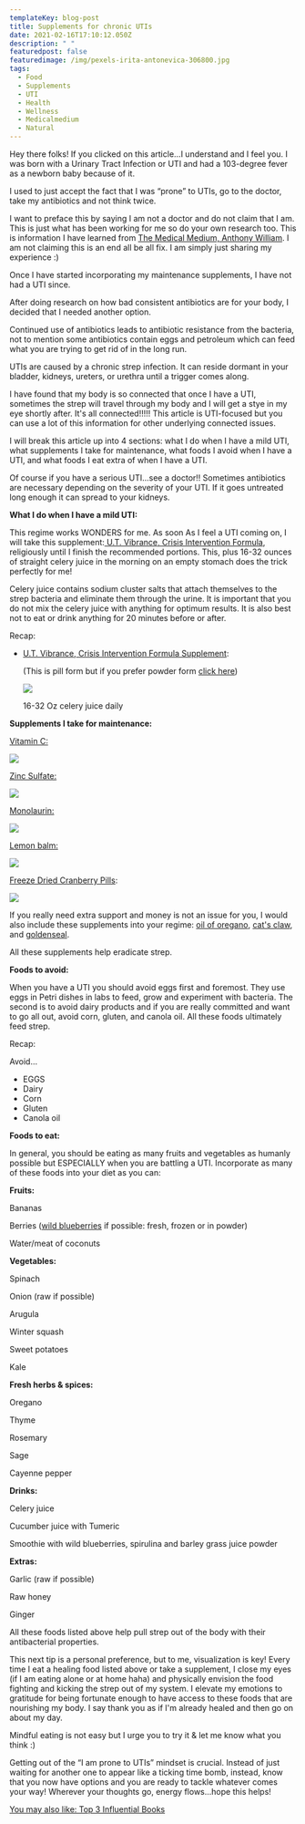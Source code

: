 ```yaml
---
templateKey: blog-post
title: Supplements for chronic UTIs
date: 2021-02-16T17:10:12.050Z
description: " "
featuredpost: false
featuredimage: /img/pexels-irita-antonevica-306800.jpg
tags:
  - Food
  - Supplements
  - UTI
  - Health
  - Wellness
  - Medicalmedium
  - Natural
---
```

Hey there folks! If you clicked on this article...I understand and I feel you. I was born with a Urinary Tract Infection or UTI and had a 103-degree fever as a newborn baby because of it. 

I used to just accept the fact that I was “prone” to UTIs, go to the doctor, take my antibiotics and not think twice. 

I want to preface this by saying I am not a doctor and do not claim that I am. This is just what has been working for me so do your own research too. This is information I have learned from [The Medical Medium, Anthony William](https://thehumanitybooks.com/blog/2021-02-16-top-3-influential-books/). I am not claiming this is an end all be all fix. I am simply just sharing my experience :)

Once I have started incorporating my maintenance supplements, I have not had a UTI since. 

After doing research on how bad consistent antibiotics are for your body, I decided that I needed another option.

Continued use of antibiotics leads to antibiotic resistance from the bacteria, not to mention some antibiotics contain eggs and petroleum which can feed what you are trying to get rid of in the long run. 

UTIs are caused by a chronic strep infection. It can reside dormant in your bladder, kidneys, ureters, or urethra until a trigger comes along. 

I have found that my body is so connected that once I have a UTI, sometimes the strep will travel through my body and I will get a stye in my eye shortly after. It's all connected!!!!! This article is UTI-focused but you can use a lot of this information for other underlying connected issues.

I will break this article up into 4 sections: what I do when I have a mild UTI, what supplements I take for maintenance, what foods I avoid when I have a UTI, and what foods I eat extra of when I have a UTI. 

Of course if you have a serious UTI...see a doctor!! Sometimes antibiotics are necessary depending on the severity of your UTI. If it goes untreated long enough it can spread to your kidneys. 

**What I do when I have a mild UTI:**

This regime works WONDERS for me. As soon As I feel a UTI coming on, I will take this supplement:[ U.T. Vibrance, Crisis Intervention Formula](https://amzn.to/300r5Zp), religiously until I finish the recommended portions. This, plus 16-32 ounces of straight celery juice in the morning on an empty stomach does the trick perfectly for me!

Celery juice contains sodium cluster salts that attach themselves to the strep bacteria and eliminate them through the urine. It is important that you do not mix the celery juice with anything for optimum results. It is also best not to eat or drink anything for 20 minutes before or after. 

Recap:

* [U.T. Vibrance, Crisis Intervention Formula Supplement](https://amzn.to/300r5Zp):

  (This is pill form but if you prefer powder form [click here](https://amzn.to/302vcUU))

  <a href="https://www.amazon.com/Vibrant-Health-Intervention-D-Mannose-Vegetarian/dp/B00SK66UJG?crid=31XG4V09IW74B&dchild=1&keywords=ut+vibrance&qid=1614605249&s=hpc&sprefix=ut+vi%2Chpc%2C261&sr=1-2&linkCode=li2&tag=thehumanitybo-20&linkId=26fab49bbb5718671e91d2eb4d56f755&language=en_US&ref_=as_li_ss_il" target="_blank"><img border="0" src="//ws-na.amazon-adsystem.com/widgets/q?_encoding=UTF8&ASIN=B00SK66UJG&Format=_SL160_&ID=AsinImage&MarketPlace=US&ServiceVersion=20070822&WS=1&tag=thehumanitybo-20&language=en_US" ></a><img src="https://ir-na.amazon-adsystem.com/e/ir?t=thehumanitybo-20&language=en_US&l=li2&o=1&a=B00SK66UJG" width="1" height="1" border="0" alt="" style="border:none !important; margin:0px !important;" />

  [](https://amzn.to/3uI9mnB)16-32 Oz celery juice daily

**Supplements I take for maintenance:**

[Vitamin C:](https://amzn.to/301AVdG)

<a href="https://www.amazon.com/American-Health-Ester-C-Citrus-Bioflavonoids/dp/B072KCDJJP?dchild=1&keywords=ester+c&qid=1614605498&s=hpc&sr=1-13-spons&psc=1&smid=A32GOXAC8X4KTS&spLa=ZW5jcnlwdGVkUXVhbGlmaWVyPUEzSlRZOVJaVE9KSUFYJmVuY3J5cHRlZElkPUEwMTU4MjYwMlVSVkFVQU1TVVJIUSZlbmNyeXB0ZWRBZElkPUEwODI4NjM5MVpFRUFBTk1MMzNGQyZ3aWRnZXROYW1lPXNwX210ZiZhY3Rpb249Y2xpY2tSZWRpcmVjdCZkb05vdExvZ0NsaWNrPXRydWU%3D&linkCode=li2&tag=thehumanitybo-20&linkId=6508c8847353784baef313c87098e8e8&language=en_US&ref_=as_li_ss_il" target="_blank"><img border="0" src="//ws-na.amazon-adsystem.com/widgets/q?_encoding=UTF8&ASIN=B072KCDJJP&Format=_SL160_&ID=AsinImage&MarketPlace=US&ServiceVersion=20070822&WS=1&tag=thehumanitybo-20&language=en_US" ></a><img src="https://ir-na.amazon-adsystem.com/e/ir?t=thehumanitybo-20&language=en_US&l=li2&o=1&a=B072KCDJJP" width="1" height="1" border="0" alt="" style="border:none !important; margin:0px !important;" />

[Zinc Sulfate:](https://amzn.to/3kKMHTj)

<a href="https://www.amazon.com/Vimergy-USDA-Organic-Zinc/dp/B07K81NS56?dchild=1&keywords=vimergy+zinc&qid=1614605031&s=hpc&sr=1-1-spons&psc=1&spLa=ZW5jcnlwdGVkUXVhbGlmaWVyPUEzOUtKOUg1SkVTQlBSJmVuY3J5cHRlZElkPUEwODY2NDEzM1Q1UktXQjUzWkw3SSZlbmNyeXB0ZWRBZElkPUEwODgzMzE0UkxSUDRDRVVDVVU0JndpZGdldE5hbWU9c3BfYXRmJmFjdGlvbj1jbGlja1JlZGlyZWN0JmRvTm90TG9nQ2xpY2s9dHJ1ZQ%3D%3D&linkCode=li2&tag=thehumanitybo-20&linkId=e84e149118e0cc5f4946864e00d9900c&language=en_US&ref_=as_li_ss_il" target="_blank"><img border="0" src="//ws-na.amazon-adsystem.com/widgets/q?_encoding=UTF8&ASIN=B07K81NS56&Format=_SL160_&ID=AsinImage&MarketPlace=US&ServiceVersion=20070822&WS=1&tag=thehumanitybo-20&language=en_US" ></a><img src="https://ir-na.amazon-adsystem.com/e/ir?t=thehumanitybo-20&language=en_US&l=li2&o=1&a=B07K81NS56" width="1" height="1" border="0" alt="" style="border:none !important; margin:0px !important;" />

[Monolaurin:](https://amzn.to/3dVCDVQ)

<a href="https://www.amazon.com/Monalaurin-Zinic-Health-Sun-VCaps/dp/B00NI08ZFQ?crid=1AJ27GAU3ZVNG&dchild=1&keywords=monolaurin&qid=1614605104&s=hpc&sprefix=mono%2Chpc%2C237&sr=1-7&linkCode=li2&tag=thehumanitybo-20&linkId=0e9e6c47c872b1a8b487b907e8b56b96&language=en_US&ref_=as_li_ss_il" target="_blank"><img border="0" src="//ws-na.amazon-adsystem.com/widgets/q?_encoding=UTF8&ASIN=B00NI08ZFQ&Format=_SL160_&ID=AsinImage&MarketPlace=US&ServiceVersion=20070822&WS=1&tag=thehumanitybo-20&language=en_US" ></a><img src="https://ir-na.amazon-adsystem.com/e/ir?t=thehumanitybo-20&language=en_US&l=li2&o=1&a=B00NI08ZFQ" width="1" height="1" border="0" alt="" style="border:none !important; margin:0px !important;" />

[Lemon balm:](https://amzn.to/3dRluga)

<a href="https://www.amazon.com/Vimergy-Lemon-Balm-4-1/dp/B07JNCK9RZ?crid=1INHNKZAODRL4&dchild=1&keywords=vimergy+lemon+balm&qid=1614605179&s=hpc&sprefix=vimergy+lemo%2Chpc%2C216&sr=1-4&linkCode=li2&tag=thehumanitybo-20&linkId=e7b57550df31c1cf207b2d8ecd3c2387&language=en_US&ref_=as_li_ss_il" target="_blank"><img border="0" src="//ws-na.amazon-adsystem.com/widgets/q?_encoding=UTF8&ASIN=B07JNCK9RZ&Format=_SL160_&ID=AsinImage&MarketPlace=US&ServiceVersion=20070822&WS=1&tag=thehumanitybo-20&language=en_US" ></a><img src="https://ir-na.amazon-adsystem.com/e/ir?t=thehumanitybo-20&language=en_US&l=li2&o=1&a=B07JNCK9RZ" width="1" height="1" border="0" alt="" style="border:none !important; margin:0px !important;" />

[Freeze Dried Cranberry Pills](https://amzn.to/3sCCCKO):

<a href="https://www.amazon.com/Cranberry-300mg-Freeze-Dried-120-VegCap/dp/B00128SM4U?_encoding=UTF8&pd_rd_i=B00128SM4U&pd_rd_r=PEWPEK5VG8KXMZ5JCM08&pd_rd_w=W69Z8&pd_rd_wg=j3uJb&pf_rd_p=5d61ee21-c9c1-4f53-887e-8583c213529a&pf_rd_r=PEWPEK5VG8KXMZ5JCM08&psc=1&refRID=RYPA4MABHG3WJNMVRCBA&linkCode=li2&tag=thehumanitybo-20&linkId=fe1a6077be9258400d2aaa81a4c51558&language=en_US&ref_=as_li_ss_il" target="_blank"><img border="0" src="//ws-na.amazon-adsystem.com/widgets/q?_encoding=UTF8&ASIN=B00128SM4U&Format=_SL160_&ID=AsinImage&MarketPlace=US&ServiceVersion=20070822&WS=1&tag=thehumanitybo-20&language=en_US" ></a><img src="https://ir-na.amazon-adsystem.com/e/ir?t=thehumanitybo-20&language=en_US&l=li2&o=1&a=B00128SM4U" width="1" height="1" border="0" alt="" style="border:none !important; margin:0px !important;" />

[](https://amzn.to/3sCCCKO)If you really need extra support and money is not an issue for you, I would also include these supplements into your regime: [oil of oregano](https://amzn.to/3kCi2HI), [cat's claw](https://amzn.to/3sDNGHr), and [goldenseal](https://amzn.to/3kD0Ql9).

All these supplements help eradicate strep.

**Foods to avoid:** 

When you have a UTI you should avoid eggs first and foremost. They use eggs in Petri dishes in labs to feed, grow and experiment with bacteria. The second is to avoid dairy products and if you are really committed and want to go all out, avoid corn, gluten, and canola oil. All these foods ultimately feed strep.

Recap:

Avoid…

* EGGS
* Dairy
* Corn
* Gluten
* Canola oil

**Foods to eat:**

In general, you should be eating as many fruits and vegetables as humanly possible but ESPECIALLY when you are battling a UTI. Incorporate as many of these foods into your diet as you can:

**Fruits:**

Bananas

Berries ([wild blueberries](https://amzn.to/2Ob8hnw) if possible: fresh, frozen or in powder)

Water/meat of coconuts

**Vegetables:**

Spinach

Onion (raw if possible)

Arugula

Winter squash

Sweet potatoes

Kale

**Fresh herbs & spices:**

Oregano

Thyme

Rosemary

Sage

Cayenne pepper

**Drinks:**

Celery juice

Cucumber juice with Tumeric

Smoothie with wild blueberries, spirulina and barley grass juice powder

**Extras:**

Garlic (raw if possible)

Raw honey 

Ginger

All these foods listed above help pull strep out of the body with their antibacterial properties. 

This next tip is a personal preference, but to me, visualization is key! Every time I eat a healing food listed above or take a supplement, I close my eyes (if I am eating alone or at home haha) and physically envision the food fighting and kicking the strep out of my system. I elevate my emotions to gratitude for being fortunate enough to have access to these foods that are nourishing my body. I say thank you as if I'm already healed and then go on about my day.

Mindful eating is not easy but I urge you to try it & let me know what you think :)

Getting out of the “I am prone to UTIs” mindset is crucial. Instead of just waiting for another one to appear like a ticking time bomb, instead, know that you now have options and you are ready to tackle whatever comes your way! Wherever your thoughts go, energy flows...hope this helps!

[You may also like: Top 3 Influential Books](https://thehumanitybooks.com/blog/2021-02-16-top-3-influential-books/)